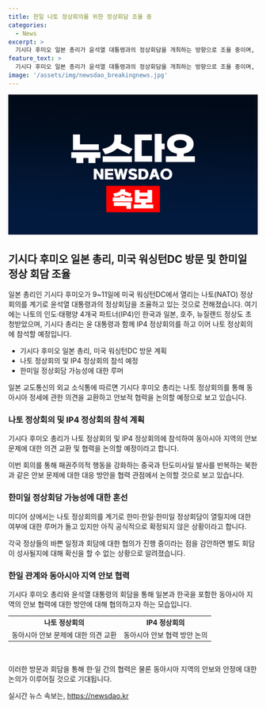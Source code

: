 ```yaml
---
title: 한일 나토 정상회의를 위한 정상회담 조율 중
categories:
  - News
excerpt: >
  기시다 후미오 일본 총리가 윤석열 대통령과의 정상회담을 개최하는 방향으로 조율 중이며, 나토 정상회의에 참석할 예정이다. 나토의 인도·태평양 4개국 파트너(IP4)인 한국과 일본, 호주, 뉴질랜드 정상도 초청받았으며, 중국과 북한과 같은 동아시아 정세에 관한 안보 협력을 논의할 예정이다. 이들 회담이 성사될지에 대한 확정은 아직 없지만, 기대할 만한 협의가 진행 중이라고 전해졌다.
feature_text: >
  기시다 후미오 일본 총리가 윤석열 대통령과의 정상회담을 개최하는 방향으로 조율 중이며, 나토 정상회의에 참석할 예정이다. 나토의 인도·태평양 4개국 파트너(IP4)인 한국과 일본, 호주, 뉴질랜드 정상도 초청받았으며, 중국과 북한과 같은 동아시아 정세에 관한 안보 협력을 논의할 예정이다. 이들 회담이 성사될지에 대한 확정은 아직 없지만, 기대할 만한 협의가 진행 중이라고 전해졌다.
image: '/assets/img/newsdao_breakingnews.jpg'
---
```


<p><img src="/assets/img/newsdao_breakingnews.jpg" alt="implanttips 속보" /></p>

<h2 data-ke-size="size26">기시다 후미오 일본 총리, 미국 워싱턴DC 방문 및 한미일 정상 회담 조율</h2>

<p>일본 총리인 기시다 후미오가 9~11일에 미국 워싱턴DC에서 열리는 나토(NATO) 정상회의를 계기로 윤석열 대통령과의 정상회담을 조율하고 있는 것으로 전해졌습니다. 여기에는 나토의 인도·태평양 4개국 파트너(IP4)인 한국과 일본, 호주, 뉴질랜드 정상도 초청받았으며, 기시다 총리는 윤 대통령과 함께 IP4 정상회의를 하고 이어 나토 정상회의에 참석할 예정입니다.</p>

<ul>
  <li>기시다 후미오 일본 총리, 미국 워싱턴DC 방문 계획</li>
  <li>나토 정상회의 및 IP4 정상회의 참석 예정</li>
  <li>한미일 정상회담 가능성에 대한 루머</li>
</ul>

<p data-ke-size="size16">일본 교도통신의 외교 소식통에 따르면 기시다 후미오 총리는 나토 정상회의를 통해 동아시아 정세에 관한 의견을 교환하고 안보적 협력을 논의할 예정으로 보고 있습니다.</p>

<h3 data-ke-size="size24">나토 정상회의 및 IP4 정상회의 참석 계획</h3>

<p>기시다 후미오 총리가 나토 정상회의 및 IP4 정상회의에 참석하여 동아시아 지역의 안보 문제에 대한 의견 교환 및 협력을 논의할 예정이라고 합니다. </p>

<p data-ke-size="size16">이번 회의를 통해 패권주의적 행동을 강화하는 중국과 탄도미사일 발사를 반복하는 북한과 같은 안보 문제에 대한 대응 방안을 협력 관점에서 논의할 것으로 보고 있습니다.</p>

<h3 data-ke-size="size24">한미일 정상회담 가능성에 대한 혼선</h3>

<p>미디어 상에서는 나토 정상회의를 계기로 한미·한일·한미일 정상회담이 열릴지에 대한 여부에 대한 루머가 돌고 있지만 아직 공식적으로 확정되지 않은 상황이라고 합니다.</p>

<p data-ke-size="size16">각국 정상들의 바쁜 일정과 회담에 대한 협의가 진행 중이라는 점을 감안하면 별도 회담이 성사될지에 대해 확신을 할 수 없는 상황으로 알려졌습니다.</p>

<h3 data-ke-size="size24">한일 관계와 동아시아 지역 안보 협력</h3>

<p>기시다 후미오 총리와 윤석열 대통령의 회담을 통해 일본과 한국을 포함한 동아시아 지역의 안보 협력에 대한 방안에 대해 협의하고자 하는 모습입니다.</p>

<table>
  <tr>
    <td style="text-align: center; height: 17px;"><b>나토 정상회의</b></td>
    <td style="text-align: center; height: 17px;"><b>IP4 정상회의</b></td>
  </tr>
  <tr>
    <td style="text-align: center; height: 17px;">동아시아 안보 문제에 대한 의견 교환</td>
    <td style="text-align: center; height: 17px;">동아시아 안보 협력 방안 논의</td>
  </tr>
</table>

<p data-ke-size="size16">&nbsp;</p>

<p>이러한 방문과 회담을 통해 한·일 간의 협력은 물론 동아시아 지역의 안보와 안정에 대한 논의가 이루어질 것으로 기대됩니다.</p>
실시간 뉴스 속보는, <a href="https://newsdao.kr" rel="dofollow">https://newsdao.kr</a>


